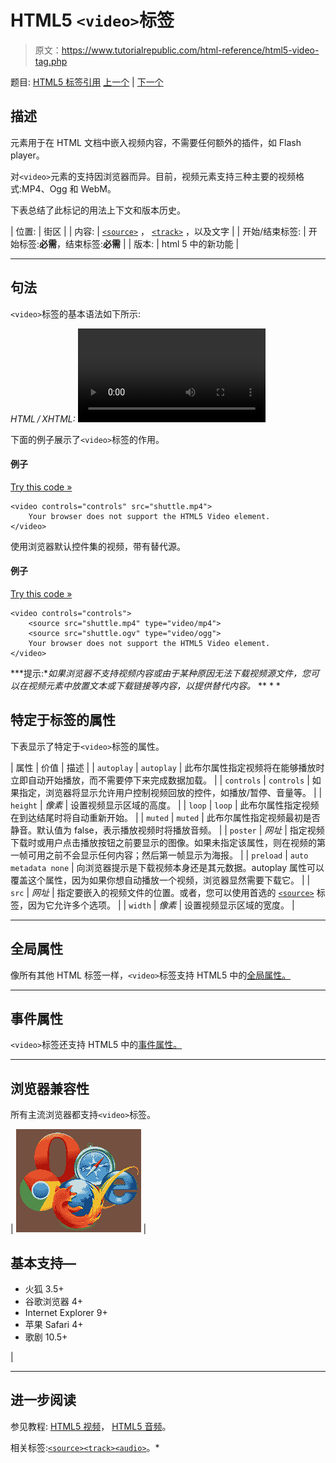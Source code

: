 # HTML5 `<video>`标签

> 原文：<https://www.tutorialrepublic.com/html-reference/html5-video-tag.php>

题目: [HTML5 标签引用](html5-tags.php) [上一个](html-var-tag.php) | [下一个](html5-wbr-tag.php)

## 描述

元素用于在 HTML 文档中嵌入视频内容，不需要任何额外的插件，如 Flash player。

对`<video>`元素的支持因浏览器而异。目前，视频元素支持三种主要的视频格式:MP4、Ogg 和 WebM。

下表总结了此标记的用法上下文和版本历史。

| 位置: | 街区 |
| 内容: | [`<source>`](html5-source-tag.php) ， [`<track>`](html5-track-tag.php) ，以及文字 |
| 开始/结束标签: | 开始标签:**必需**，结束标签:**必需** |
| 版本: | html 5 中的新功能 |

* * *

## 句法

`<video>`标签的基本语法如下所示:

*HTML / XHTML:* <video> ... </video>

下面的例子展示了`<video>`标签的作用。

#### 例子

[Try this code »](../codelab.php?topic=html5&file=video-tag "Try this code using online Editor")

```
<video controls="controls" src="shuttle.mp4">
    Your browser does not support the HTML5 Video element.
</video>
```

使用浏览器默认控件集的视频，带有替代源。

#### 例子

[Try this code »](../codelab.php?topic=html5&file=video-tag-with-multiple-sources "Try this code using online Editor")

```
<video controls="controls">
    <source src="shuttle.mp4" type="video/mp4">
    <source src="shuttle.ogv" type="video/ogg">
    Your browser does not support the HTML5 Video element.
</video>
```

 ***提示:**如果浏览器不支持视频内容或由于某种原因无法下载视频源文件，您可以在视频元素中放置文本或下载链接等内容，以提供替代内容。*  ** * *

## 特定于标签的属性

下表显示了特定于`<video>`标签的属性。

| 属性 | 价值 | 描述 |
| `autoplay` | `autoplay` | 此布尔属性指定视频将在能够播放时立即自动开始播放，而不需要停下来完成数据加载。 |
| `controls` | `controls` | 如果指定，浏览器将显示允许用户控制视频回放的控件，如播放/暂停、音量等。 |
| `height` | *像素* | 设置视频显示区域的高度。 |
| `loop` | `loop` | 此布尔属性指定视频在到达结尾时将自动重新开始。 |
| `muted` | `muted` | 此布尔属性指定视频最初是否静音。默认值为 false，表示播放视频时将播放音频。 |
| `poster` | *网址* | 指定视频下载时或用户点击播放按钮之前要显示的图像。如果未指定该属性，则在视频的第一帧可用之前不会显示任何内容；然后第一帧显示为海报。 |
| `preload` | `auto
metadata
none` | 向浏览器提示是下载视频本身还是其元数据。autoplay 属性可以覆盖这个属性，因为如果你想自动播放一个视频，浏览器显然需要下载它。 |
| `src` | *网址* | 指定要嵌入的视频文件的位置。或者，您可以使用首选的 [`<source>`](html5-source-tag.php) 标签，因为它允许多个选项。 |
| `width` | *像素* | 设置视频显示区域的宽度。 |

* * *

## 全局属性

像所有其他 HTML 标签一样，`<video>`标签支持 HTML5 中的[全局属性。](html5-global-attributes.php)

* * *

## 事件属性

`<video>`标签还支持 HTML5 中的[事件属性。](html5-event-attributes.php)

* * *

## 浏览器兼容性

所有主流浏览器都支持`<video>`标签。

| ![Browsers Icon](img/e9331123c77668c1832e541c2fca1002.png) | 

## 基本支持—

*   火狐 3.5+
*   谷歌浏览器 4+
*   Internet Explorer 9+
*   苹果 Safari 4+
*   歌剧 10.5+

 |

* * *

## 进一步阅读

参见教程: [HTML5 视频](../html-tutorial/html5-video.php)， [HTML5 音频](../html-tutorial/html5-audio.php)。

相关标签:[`<source>`](html5-source-tag.php)[`<track>`](html5-track-tag.php)[`<audio>`](html5-audio-tag.php)。*
